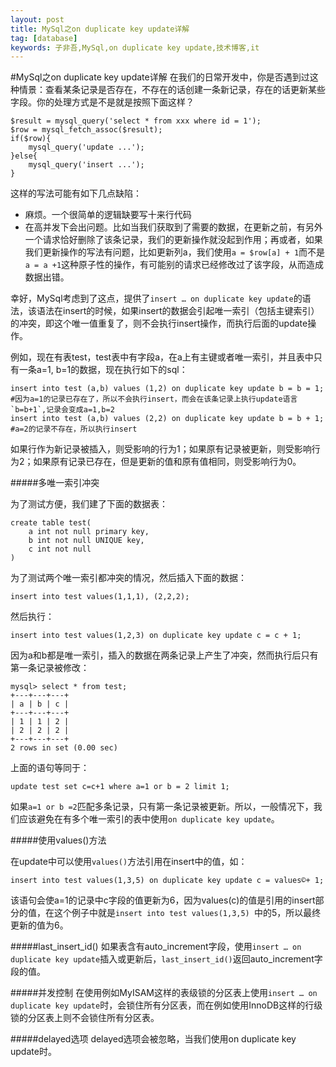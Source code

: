 ```yaml
---
layout: post
title: MySql之on duplicate key update详解
tag: [database]
keywords: 子非吾,MySql,on duplicate key update,技术博客,it
---
```

#MySql之on duplicate key update详解
在我们的日常开发中，你是否遇到过这种情景：查看某条记录是否存在，不存在的话创建一条新记录，存在的话更新某些字段。你的处理方式是不是就是按照下面这样？

	$result = mysql_query('select * from xxx where id = 1');
	$row = mysql_fetch_assoc($result);
	if($row){
		mysql_query('update ...');
	}else{
		mysql_query('insert ...');
	}
	
这样的写法可能有如下几点缺陷：

* 麻烦。一个很简单的逻辑缺要写十来行代码
* 在高并发下会出问题。比如当我们获取到了需要的数据，在更新之前，有另外一个请求恰好删除了该条记录，我们的更新操作就没起到作用；再或者，如果我们更新操作的写法有问题，比如更新列a，我们使用`a = $row[a] + 1`而不是`a = a +1`这种原子性的操作，有可能别的请求已经修改过了该字段，从而造成数据出错。

幸好，MySql考虑到了这点，提供了`insert … on duplicate key update`的语法，该语法在insert的时候，如果insert的数据会引起唯一索引（包括主键索引）的冲突，即这个唯一值重复了，则不会执行insert操作，而执行后面的update操作。

例如，现在有表test，test表中有字段a，在a上有主键或者唯一索引，并且表中只有一条a=1, b=1的数据，现在执行如下的sql：

	insert into test (a,b) values (1,2) on duplicate key update b = b = 1;
	#因为a=1的记录已存在了，所以不会执行insert，而会在该条记录上执行update语言`b=b+1`,记录会变成a=1,b=2
	insert into test (a,b) values (2,2) on duplicate key update b = b + 1;
	#a=2的记录不存在，所以执行insert
	
如果行作为新记录被插入，则受影响的行为1；如果原有记录被更新，则受影响行为2；如果原有记录已存在，但是更新的值和原有值相同，则受影响行为0。

#####多唯一索引冲突

为了测试方便，我们建了下面的数据表：

	create table test(
		a int not null primary key,
		b int not null UNIQUE key,
		c int not null
	)	
	
为了测试两个唯一索引都冲突的情况，然后插入下面的数据：
	
	insert into test values(1,1,1), (2,2,2);
	
然后执行：
	
	insert into test values(1,2,3) on duplicate key update c = c + 1;

因为a和b都是唯一索引，插入的数据在两条记录上产生了冲突，然而执行后只有第一条记录被修改：

	mysql> select * from test;
	+---+---+---+
	| a | b | c |
	+---+---+---+
	| 1 | 1 | 2 |
	| 2 | 2 | 2 |
	+---+---+---+
	2 rows in set (0.00 sec)
	
上面的语句等同于：

	update test set c=c+1 where a=1 or b = 2 limit 1;
	
如果`a=1 or b =2`匹配多条记录，只有第一条记录被更新。所以，一般情况下，我们应该避免在有多个唯一索引的表中使用`on duplicate key update`。

#####使用values()方法 
	
在update中可以使用`values()`方法引用在insert中的值，如：

	insert into test values(1,3,5) on duplicate key update c = values©+ 1;
	 
该语句会使a=1的记录中c字段的值更新为6，因为values(c)的值是引用的insert部分的值，在这个例子中就是`insert into test values(1,3,5) `中的5，所以最终更新的值为6。

#####last_insert_id()
如果表含有auto_increment字段，使用`insert … on duplicate key update`插入或更新后，`last_insert_id()`返回auto_increment字段的值。

#####并发控制
在使用例如MyISAM这样的表级锁的分区表上使用`insert … on duplicate key update`时，会锁住所有分区表，而在例如使用InnoDB这样的行级锁的分区表上则不会锁住所有分区表。


#####delayed选项
delayed选项会被忽略，当我们使用on duplicate key update时。





